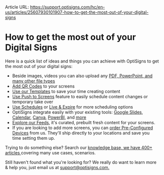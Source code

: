 Article URL: https://support.optisigns.com/hc/en-us/articles/25607930101907-how-to-get-the-most-out-of-your-digital-signs

# How to get the most out of your Digital Signs

Here is a quick list of ideas and things you can achieve with OptiSigns to get
the most out of your digital signs:

  * Beside images, videos you can also upload any [PDF, PowerPoint, and many other file types](https://support.optisigns.com/hc/en-us/articles/360016342373-What-types-of-files-are-supported)
  * [Add QR Codes](https://support.optisigns.com/hc/en-us/articles/25127398699667-How-to-add-a-QR-Code-in-designs-using-OptiSigns-Canvas) to your screens
  * [Use our Templates](https://support.optisigns.com/hc/en-us/articles/20425113117459) to save your time creating content
  * [Use Push to Screens](https://support.optisigns.com/hc/en-us/articles/18988049363859-Push-Contents-to-your-Screens) feature to easily schedule content changes or temporary take over
  * [Use Schedules](https://support.optisigns.com/hc/en-us/articles/360016981853-Create-and-using-Schedules-with-OptiSigns) or [Live & Expire](https://support.optisigns.com/hc/en-us/articles/360042736794) for more scheduling options
  * OptiSigns integrate easily with your existing tools: [Google Slides](https://support.optisigns.com/hc/en-us/articles/360050642833-How-to-use-Google-Slides-with-OptiSigns), [Calendar](https://support.optisigns.com/hc/en-us/articles/360019517953-How-to-use-Google-Calendar-with-OptiSigns), [Canva](https://support.optisigns.com/hc/en-us/articles/1500005888781-How-to-use-Canva-designs-with-OptiSigns), [PowerBI](https://support.optisigns.com/hc/en-us/articles/360024859713-How-to-use-Microsoft-PowerBI-Dashboard-Report-with-OptiSigns), and [more](https://www.optisigns.com/apps)
  * [Explore our Feeds](https://feeds.optisigns.com/), it's curated, prebuilt fresh content for your screens.
  * If you are looking to add more screens, you can [order Pre-Configured Devices](https://app.optisigns.com/app/s/android-devices) from us. They'll ship directly to your locations and save you time setting them up.

Trying to do something else? Search our [knowledge base, we have 400+ articles
](https://support.optisigns.com/hc/en-us)covering many use cases, scenarios.

Still haven't found what you're looking for? We really do want to learn more &
help you, just email us at
[support@optisigns.com.](mailto:support%40optisigns.com
"support@optisigns.com")

